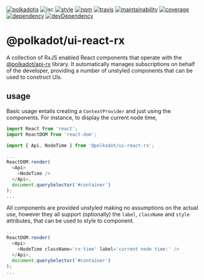 [![polkadotjs](https://img.shields.io/badge/polkadot-js-orange.svg?style=flat-square)](https://polkadot.js.org)
![isc](https://img.shields.io/badge/license-ISC-lightgrey.svg?style=flat-square)
[![style](https://img.shields.io/badge/code%20style-semistandard-lightgrey.svg?style=flat-square)](https://github.com/Flet/semistandard)
[![npm](https://img.shields.io/npm/v/@polkadot/ui-react-rx.svg?style=flat-square)](https://www.npmjs.com/package/@polkadot/ui-react-rx)
[![travis](https://img.shields.io/travis/polkadot-js/apps.svg?style=flat-square)](https://travis-ci.org/polkadot-js/ui)
[![maintainability](https://img.shields.io/codeclimate/maintainability/polkadot-js/apps.svg?style=flat-square)](https://codeclimate.com/github/polkadot-js/apps/maintainability)
[![coverage](https://img.shields.io/coveralls/polkadot-js/apps.svg?style=flat-square)](https://coveralls.io/github/polkadot-js/apps?branch=master)
[![dependency](https://david-dm.org/polkadot-js/apps.svg?style=flat-square&path=packages/ui-react-rx)](https://david-dm.org/polkadot-js/apps?path=packages/ui-react-rx)
[![devDependency](https://david-dm.org/polkadot-js/apps/dev-status.svg?style=flat-square&path=packages/ui-react-rx)](https://david-dm.org/polkadot-js/apps?path=packages/ui-react-rx#info=devDependencies)

# @polkadot/ui-react-rx

A collection of RxJS enabled React components that operate with the [@polkadot/api-rx](https://github.com/polkadot-js/api) library. It automatically manages subscriptions on behalf of the developer, providing a number of unstyled components that can be used to construct UIs.

## usage

Basic usage entails creating a `ContextProvider` and just using the components. For instance, to display the current node time,

```js
import React from 'react';
import ReactDOM from 'react-dom';

import { Api, NodeTime } from '@polkadot/ui-react-rx';

...
ReactDOM.render(
  <Api>
    <NodeTime />
  </Api>,
  document.querySelector('#container')
);
...
```

All components are provided unstyled making no assumptions on the actual use, however they all support (optionally) the `label`, `className` and `style` attributes, that can be used to style to component.

```js
...
ReactDOM.render(
  <Api>
    <NodeTime className='rx-time' label='current node time:' />
  </Api>,
  document.querySelector('#container')
);
...
```
